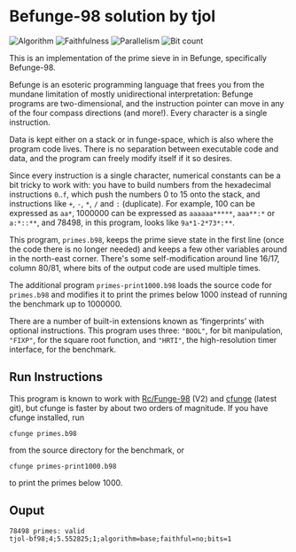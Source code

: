 # Befunge-98 solution by tjol

![Algorithm](https://img.shields.io/badge/Algorithm-base-green)
![Faithfulness](https://img.shields.io/badge/Faithful-no-yellowgreen)
![Parallelism](https://img.shields.io/badge/Parallel-no-green)
![Bit count](https://img.shields.io/badge/Bits-1-green)

This is an implementation of the prime sieve in in Befunge, specifically
Befunge-98.

Befunge is an esoteric programming language that frees you from the mundane
limitation of mostly unidirectional interpretation: Befunge programs are
two-dimensional, and the instruction pointer can move in any of the four
compass directions (and more!). Every character is a single instruction.

Data is kept either on a stack or in funge-space, which is also where the
program code lives. There is no separation between executable code and data,
and the program can freely modify itself if it so desires.

Since every instruction is a single character, numerical constants can be a bit
tricky to work with: you have to build numbers from the hexadecimal instructions
`0`..`f`, which push the numbers 0 to 15 onto the stack, and instructions like
`+`, `-`, `*`, `/` and `:` (duplicate). For example, 100 can be expressed as
`aa*`, 1000000 can be expressed as `aaaaaa*****`, `aaa**:*` or `a:*::**`, and
78498, in this program, looks like `9a*1-2*73*:**`.

This program, `primes.b98`, keeps the prime sieve state in the first line
(once the code there is no longer needed) and keeps a few other variables around
in the north-east corner. There's some self-modification around line 16/17,
column 80/81, where bits of the output code are used multiple times.

The additional program `primes-print1000.b98` loads the source code for
`primes.b98` and modifies it to print the primes below 1000 instead of running
the benchmark up to 1000000.

There are a number of built-in extensions known as ‘fingerprints’ with optional
instructions. This program uses three: `"BOOL"`, for bit manipulation, `"FIXP"`,
for the square root function, and `"HRTI"`, the high-resolution timer interface,
for the benchmark.

## Run Instructions

This program is known to work with [Rc/Funge-98](https://rcfunge98.com) (V2) and
[cfunge](https://github.com/VorpalBlade/cfunge) (latest git), but cfunge is
faster by about two orders of magnitude. If you have cfunge installed, run

    cfunge primes.b98

from the source directory for the benchmark, or

    cfunge primes-print1000.b98

to print the primes below 1000.

## Ouput

    78498 primes: valid
    tjol-bf98;4;5.552825;1;algorithm=base;faithful=no;bits=1
